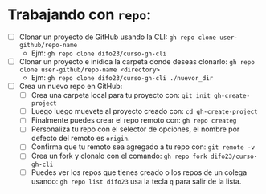 
# Trabajando con `repo`:
* [ ] Clonar un proyecto de GitHub usando la CLI: `gh repo clone user-github/repo-name`
  * Ejm: `gh repo clone difo23/curso-gh-cli`
* [ ] Clonar un proyecto e inidica la carpeta donde deseas clonarlo: `gh repo clone user-github/repo-name <directory>`
  * Ejm: `gh repo clone difo23/curso-gh-cli ./nuevor_dir`
* [ ] Crea un nuevo repo en GitHub: 
  * [ ] Crea una carpeta local para tu proyecto con: `git init gh-create-project`
  * [ ] Luego luego muevete al proyecto creado con: `cd gh-create-project`
  * [ ] Finalmente puedes crear el repo remoto con: `gh repo createg`
  * [ ] Personaliza tu repo con el selector de opciones, el nombre por defecto del remoto es `origin`. 
  * [ ] Confirma que tu remoto sea agregado a tu repo con: `git remote -v`
  * [ ] Crea un fork y clonalo con el comando: `gh repo fork difo23/curso-gh-cli`
  * [ ] Puedes ver los repos que tienes creado o los repos de un colega usando: `gh repo list difo23` usa la tecla `q` para salir de la lista.